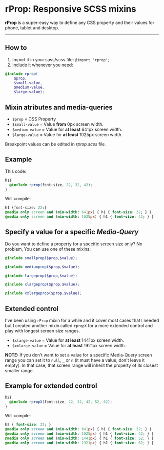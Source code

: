 # rProp: Responsive SCSS mixins
**rProp** is a super-easy way to define any CSS property and their values for phone, tablet and desktop.
- - -

## How to
1. Import it in your sass/scss file: `@import 'rprop';`
2. Include it whenever you need: 
```scss
@include rprop(
	$prop,
	$small-value, 
	$medium-value, 
	$large-value);
```

## Mixin atributes and media-queries
- `$prop` = CSS Property 
- `$small-value` = Value **from** 0px screen width.
- `$medium-value` = Value for **at least** 641px screen width.
- `$large-value` = Value for **at least** 1025px screen width.

Breakpoint values can be edited in *rprop.scss* file.

## Example

This code:
```scss
h1{
  @include rprop(font-size, 22, 32, 42);
}
```

Will compile:
```sass
h1 {font-size: 22;}
@media only screen and (min-width: 641px) { h1 { font-size: 32; } }
@media only screen and (min-width: 1025px) { h1 { font-size: 42; } }
```

## Specify a value for a specific *Media-Query*
Do you want to define a property for a specific screen size only?
No problem, You can use one of these mixins:
```scss
@include smallprop($prop,$value);
```
```scss
@include mediumprop($prop,$value);
```
```scss
@include largeprop($prop,$value);
```
```scss
@include xlargeprop($prop,$value);
```
```scss
@include xxlargeprop($prop,$value);
```

## Extended control
I've been using `rProp` mixin for a while and it cover most cases that I needed but I created another mixin called `rpropX` for a more extended control and play with longest screen size ranges.

- `$xlarge-value` = Value for **at least** 1441px screen width.
- `$xxlarge-value`  = Value for **at least** 1921px screen width.

**NOTE:** If you don't want to set a value for a specific Media-Query screen range you can set it to `null`, `_` or `n` (it must have a value, don't leave it empty). In that case, that screen range will inherit the property of its closest smaller range.

## Example for extended control
```scss
h2{
  @include rpropX(font-size, 22, 32, 42, 52, 62);
}
```

Will compile:
```scss
h2 { font-size: 22; }
@media only screen and (min-width: 641px) { h1 { font-size: 32; } }
@media only screen and (min-width: 1025px) { h1 { font-size: 42; } }  
@media only screen and (min-width: 1441px) { h1 { font-size: 52; } }
@media only screen and (min-width: 1921px) { h1 { font-size: 62; } }
```

